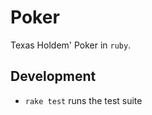 Poker
=====

Texas Holdem' Poker in `ruby`.

Development
-----------

- `rake test` runs the test suite
